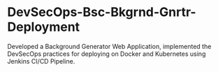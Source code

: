 # DevSecOps-Bsc-Bkgrnd-Gnrtr-Deployment
Developed a Background Generator Web Application, implemented the DevSecOps practices for deploying on Docker and Kubernetes using Jenkins CI/CD Pipeline.

